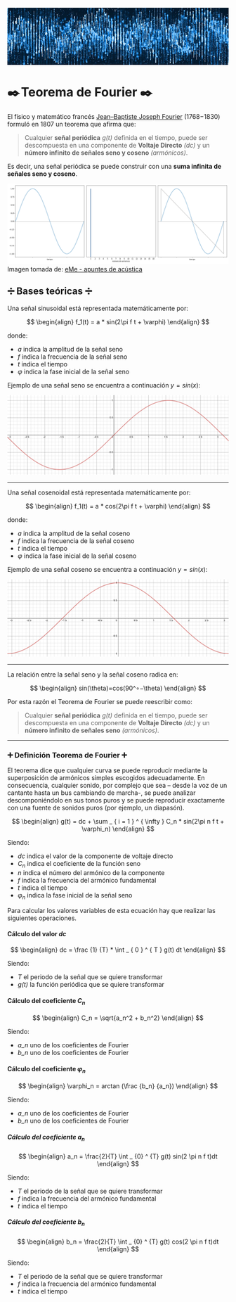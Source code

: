 ![Welcome](/images/Fourier/Banner_Ondas.jpg)

# ✒️ Teorema de Fourier ✒️

El físico y matemático francés [Jean–Baptiste Joseph Fourier](https://es.wikipedia.org/wiki/Joseph_Fourier) (1768−1830) formuló en 1807 un teorema que afirma que: 

> Cualquier **señal periódica** *g(t)* definida en el tiempo, puede ser descompuesta en una componente de **Voltaje Directo** *(dc)*  y un **número infinito de señales seno y coseno** *(armónicos)*.

Es decir, una señal periódica se puede construir con una **suma infinita de señales seno y coseno**.

![Ejemplo](/images/Fourier/Ejemplo_Fourier.gif)
Imagen tomada de: [eMe - apuntes de acústica](https://www.eumus.edu.uy/eme/ensenanza/acustica/presentaciones/fisica/frecuencia/fourier1.html)

## ➗ Bases teóricas ➗

Una señal sinusoidal está representada matemáticamente por:

$$
\begin{align}
f_1(t) = a * sin(2\pi f t + \varphi)
\end{align}
$$

donde: 
- *a* indica la amplitud de la señal seno
- *f* indica la frecuencia de la señal seno
- *t* indica el tiempo
- $\varphi$ indica la fase inicial de la señal seno 

Ejemplo de una señal seno se encuentra a continuación $y = sin(x)$: 

![Sine Wave](/images/Fourier/sine.png)

---
Una señal cosenoidal está representada matemáticamente por:

$$
\begin{align}
f_1(t) = a * cos(2\pi f t + \varphi)
\end{align}
$$

donde: 
- *a* indica la amplitud de la señal coseno
- *f* indica la frecuencia de la señal coseno
- *t* indica el tiempo
- $\varphi$ indica la fase inicial de la señal coseno 

Ejemplo de una señal coseno se encuentra a continuación $y = sin(x)$: 

![Cosine Wave](/images/Fourier/cosine.png)

---
La relación entre la señal seno y la señal coseno radica en: 

$$
\begin{align}
sin(\theta)=cos(90^∘−\theta)
\end{align}
$$

Por esta razón el Teorema de Fourier se puede reescribir como:

> Cualquier **señal periódica** *g(t)* definida en el tiempo, puede ser descompuesta en una componente de **Voltaje Directo** *(dc)*  y un **número infinito de señales seno** *(armónicos)*.

---

### ➕ Definición Teorema de Fourier ➕

El teorema dice que cualquier curva se puede reproducir mediante la superposición de armónicos simples escogidos adecuadamente. 
En consecuencia, cualquier sonido, por complejo que sea – desde la voz de un cantante hasta un bus cambiando de marcha-, 
se puede analizar descomponiéndolo en sus tonos puros y se puede reproducir exactamente con una fuente de sonidos puros (por ejemplo, un diapasón).

$$
\begin{align}
g(t) = dc + \sum _ { i = 1 } ^ { \infty } C_n * sin(2\pi n f t + \varphi_n)
\end{align}
$$

Siendo: 
- *dc* indica el valor de la componente de voltaje directo
- $C_n$ indica el coeficiente de la función seno
- *n* indica el número del armónico de la componente
- *f* indica la frecuencia del armónico fundamental 
- *t* indica el tiempo
- $\varphi_n$ indica la fase inicial de la señal seno 

Para calcular los valores variables de esta ecuación hay que realizar las siguientes operaciones. 

#### Cálculo del valor *dc*

$$
\begin{align}
dc = \frac {1} {T} * \int _ { 0 } ^ { T } g(t) dt
\end{align}
$$

Siendo:
- *T* el periodo de la señal que se quiere transformar
- *g(t)* la función periódica que se quiere transformar

#### Cálculo del coeficiente $C_n$

$$
\begin{align}
C_n = \sqrt{a_n^2 + b_n^2} 
\end{align}
$$

Siendo:
- *a_n* uno de los coeficientes de Fourier
- *b_n* uno de los coeficientes de Fourier

#### Cálculo del coeficiente $\varphi_n$

$$
\begin{align}
\varphi_n = arctan (\frac {b_n} {a_n})
\end{align}
$$

Siendo:
- *a_n* uno de los coeficientes de Fourier
- *b_n* uno de los coeficientes de Fourier

##### Cálculo del coeficiente $a_n$

$$
\begin{align}
a_n = \frac{2}{T} \int _ {0} ^ {T} g(t) sin(2 \pi n f t)dt
\end{align}
$$

Siendo:
- *T* el periodo de la señal que se quiere transformar
- *f* indica la frecuencia del armónico fundamental 
- *t* indica el tiempo

##### Cálculo del coeficiente $b_n$

$$
\begin{align}
b_n = \frac{2}{T} \int _ {0} ^ {T} g(t) cos(2 \pi n f t)dt
\end{align}
$$

Siendo:
- *T* el periodo de la señal que se quiere transformar
- *f* indica la frecuencia del armónico fundamental 
- *t* indica el tiempo